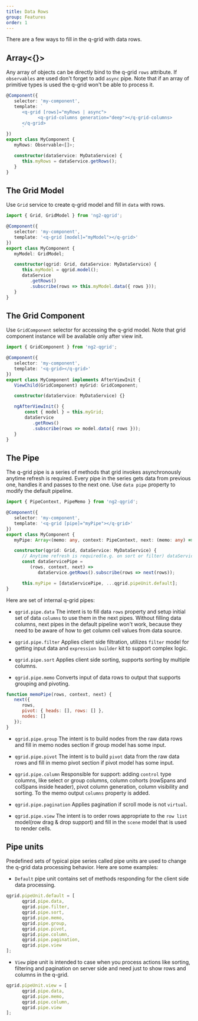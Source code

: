 ```yaml
---
title: Data Rows
group: Features
order: 1
---
```


There are a few ways to fill in the q-grid with data rows.

## Array<{}>

Any array of objects can be directly bind to the q-grid `rows` attribute. If `observables` are used don't forget to add `async` pipe. Note that if an array of primitive types is used the q-grid won't be able to process it.

```typescript
@Component({
   selector: 'my-component',
   template: `
      <q-grid [rows]="myRows | async">
            <q-grid-columns generation="deep"></q-grid-columns>
      </q-grid>
      `
})
export class MyComponent {
   myRows: Observable<[]>;

   constructor(dataService: MyDataService) {
      this.myRows = dataService.getRows();
   }
}
```

## The Grid Model

Use `Grid` service to create q-grid model and fill in `data` with rows.

```typescript
import { Grid, GridModel } from 'ng2-qgrid';

@Component({
   selector: 'my-component',
   template: '<q-grid [model]="myModel"></q-grid>'
})
export class MyComponent {
   myModel: GridModel;

   constructor(qgrid: Grid, dataService: MyDataService) {
      this.myModel = qgrid.model();
      dataService
         .getRows()
         .subscribe(rows => this.myModel.data({ rows }));
   }
}
```

## The Grid Component

Use `GridComponent` selector for accessing the q-grid model. Note that grid component instance will be available only after view init.

```typescript
import { GridComponent } from 'ng2-qgrid';

@Component({
   selector: 'my-component',
   template: '<q-grid></q-grid>'
})
export class MyComponent implements AfterViewInit {
   ViewChild(GridComponent) myGrid: GridComponent;

   constructor(dataService: MyDataService) {}

   ngAfterViewInit() {
       const { model } = this.myGrid;
       dataService
          .getRows()
          .subscribe(rows => model.data({ rows }));
   }
}
```

## The Pipe

The q-grid pipe is a series of methods that grid invokes asynchronously anytime refresh is required. Every pipe in the series gets data from previous one, handles it and passes to the next one. Use `data pipe` property to modify the default pipeline.

```typescript
import { PipeContext, PipeMemo } from 'ng2-qgrid';

@Component({
   selector: 'my-component',
   template: '<q-grid [pipe]="myPipe"></q-grid>'
})
export class MyComponent {
   myPipe: Array<(memo: any, context: PipeContext, next: (memo: any) => void)>;

   constructor(qgrid: Grid, dataService: MyDataService) {
      // Anytime refresh is required(e.g. on sort or filter) dataServicePipe will be called.
      const dataServicePipe = 
         (rows, context, next) =>
            dataService.getRows().subscribe(rows => next(rows));

      this.myPipe = [dataServicePipe, ...qgrid.pipeUnit.default];
}
```

Here are set of internal q-grid pipes:

* `qgrid.pipe.data` 
The intent is to fill data `rows` property and setup initial set of data `columns` to use them in the next pipes. Without filling data columns, next pipes in the default pipeline won't work, because they need to be aware of how to get column cell values from data source.  

* `qgrid.pipe.filter` 
Applies client side filtration, utilizes `filter` model for getting input data and `expression builder` kit to support complex logic.

* `qgrid.pipe.sort` 
Applies client side sorting, supports sorting by multiple columns.

* `qgrid.pipe.memo` 
Converts input of data rows to output that supports grouping and pivoting. 

```javascript
function memoPipe(rows, context, next) {
   next({
      rows,
      pivot: { heads: [], rows: [] },
      nodes: []
   });
}
```

* `qgrid.pipe.group` 
The intent is to build nodes from the raw data rows and fill in memo nodes section if group model has some input.

* `qgrid.pipe.pivot` 
The intent is to build `pivot` data from the raw data rows and fill in memo pivot section if pivot model has some input.

* `qgrid.pipe.column`
Responsible for support: adding `control` type columns, like select or group columns, column cohorts (rowSpans and colSpans inside header), pivot column generation, column visibility and sorting. To the memo output `columns` property is added.

* `qgrid.pipe.pagination`
Applies pagination if scroll mode is not `virtual`.

* `qgrid.pipe.view`
The intent is to order rows appropriate to the `row list` model(row drag & drop support) and fill in the `scene` model that is used to render cells.

## Pipe units

Predefined sets of typical pipe series called pipe units are used to change the q-grid data processing behavior. Here are some examples:

* `Default` pipe unit contains set of methods responding for the client side data processing.

```typescript
qgrid.pipeUnit.default = [
      qgrid.pipe.data,
      qgrid.pipe.filter,
      qgrid.pipe.sort,
      qgrid.pipe.memo,
      qgrid.pipe.group,
      qgrid.pipe.pivot,
      qgrid.pipe.column,
      qgrid.pipe.pagination,
      qgrid.pipe.view
];
```

* `View` pipe unit is intended to case when you process actions like sorting, filtering and pagination on server side and need just to show rows and columns in the q-grid.

```typescript
qgrid.pipeUnit.view = [
      qgrid.pipe.data,
      qgrid.pipe.memo,
      qgrid.pipe.column,
      qgrid.pipe.view
];
```
